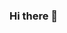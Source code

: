 ### Hi there 👋

<!--
**infonory/infonory** is a ✨ _special_ ✨ repository because its `README.md` (this file) appears on your GitHub profile.

Here are some ideas to get you started:

- 🔭 I’m currently working on ...an all in one wordpress theme with very easy to add content
- 🌱 I’m currently learning ...not leaning, but returning to coding after many years..

-->
